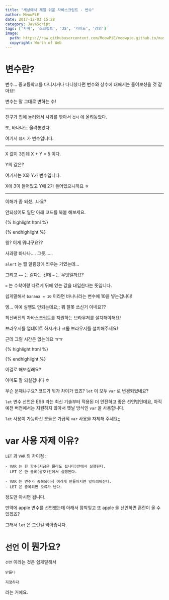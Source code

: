 ```yaml
---
title: "세상에서 제일 쉬운 자바스크립트 - 변수"
author: MeowPiE
date: 2017-12-03 15:28
category: JavaScript
tags: ['자바', '스크립트', 'JS', '가이드', '강의']
image:
  path: https://raw.githubusercontent.com/MeowPiE/meowpie.github.io/master/assets/img/javascript/guide_logo.jpg
  copyright: Worth of Web
---
```


# 변수란?

변수... 중고등학교를 다니시거나 다니셨다면 변수와 상수에 대해서는 들어보셨을 것 같아요!

변수는 말 그대로 변하는 수!

---

친구가 집에 놀러와서 사과를 깎아서 `접시` 에 올려놓았다.

또, 바나나도 올려놓았다.

여기서 `접시` 가 변수입니다.

---

X 값이 3인데 X + Y = 5 이다.

Y의 값은?

여기서는 X와 Y가 변수입니다.

X에 3이 들어있고 Y에 2가 들어있으니까요 ㅎ

---

이해가 좀 되셨...나요?

안되셨어도 일단 아래 코드를 복붙 해보세요.

{% highlight html %}

<script>

let apple = 5;
let banana = 10;
let plate = apple + banana;

alert (plate);

</script>

{% endhighlight %}

읭? 이게 뭐냐구요??

사과랑 바나나.... 그릇......

`alert` 는 뭘 알림창에 띄우는 거였는데...

그리고 `==` 는 같다는 건데 `=` 는 무엇일까요?

`=` 는 수학이랑 다르게 뒤에 있는 값을 대입한다는 뜻입니다.

쉽게말해서 `banana = 10` 이라면 바나나라는 변수에 10을 넣는겁니다!

엥... 아예 실행도 안되는데요;; 뭐 잘못 쓰신거 아녜요??

최신버전의 자바스크립트를 지원하는 브라우저를 설치해야해요!

브라우저를 업데이트 하시거나 크롬 브라우저를 설치해주세요!

근데 그럴 시간은 없는데요 ㅠㅠ

{% highlight html %}

<script>

var apple = 5;
var banana = 10;
var plate = apple + banana;

alert (plate);

</script>

{% endhighlight %}

이걸로 해보실래요?

아마도 잘 되실겁니다 ㅎ

무슨 문제냐구요? 코드가 뭐가 차이가 있죠? `let` 이 모두 `var` 로 변경되었네요?

`let` 변수 선언은 ES6 라는 최신 기술부터 적용된 더 안전하고 좋은 선언법인데요, 아직 예전 버전에서는 지원하지 않아서 옛날 방식인 `var` 을 사용합니다.

`let` 사용이 가능하신 분들은 가급적 `var` 사용을 자제해 주세요;;

# var 사용 자제 이유?

`LET` 과 `VAR` 의 차이점 :

```
- VAR 는 한 함수(지금은 몰라도 됩니다)안에서 실행된다.
- LET 은 한 블록(괄호)안에서 실행된다.

- VAR 는 변수가 중복되어서 여러개 만들어지면 덮어씌워진다.
- LET 은 중복되면 오류가 난다.
```

정도만 아시면 됩니다.

만약에 apple 변수를 선언했는데 아래서 깜박잊고 또 apple 을 선언하면 혼란이 올 수 있겠죠?

그래서 `let` 은 그런걸 막아줍니다.

# `선언` 이 뭔가요?

`선언` 이라는 것은 쉽게말해서

`만들다`

`지정하다`

라는 거에요.

